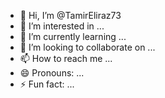 - 👋 Hi, I’m @TamirEliraz73
- 👀 I’m interested in ...
- 🌱 I’m currently learning ...
- 💞️ I’m looking to collaborate on ...
- 📫 How to reach me ...
- 😄 Pronouns: ...
- ⚡ Fun fact: ...

<!---
TamirEliraz73/TamirEliraz73 is a ✨ special ✨ repository because its `README.md` (this file) appears on your GitHub profile.
You can click the Preview link to take a look at your changes.

...I will do something with it soon...
--->
